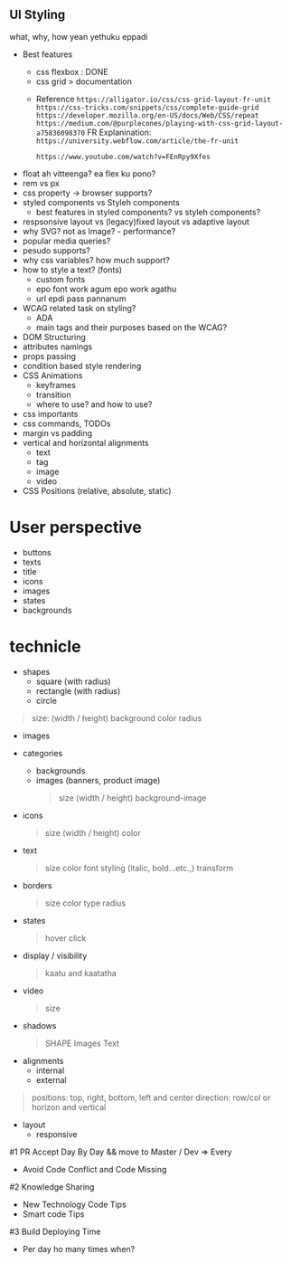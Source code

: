 ## UI Styling
what, why, how
yean yethuku eppadi

- Best features
  - css flexbox : DONE
  - css grid > documentation

  * Reference
    `https://alligator.io/css/css-grid-layout-fr-unit`
    `https://css-tricks.com/snippets/css/complete-guide-grid`
    `https://developer.mozilla.org/en-US/docs/Web/CSS/repeat`
    `https://medium.com/@purplecones/playing-with-css-grid-layout-a75836098370`
    FR Explanination: `https://university.webflow.com/article/the-fr-unit`
    
    `https://www.youtube.com/watch?v=FEnRpy9Xfes`


* float ah vitteenga? ea flex ku pono?
* rem vs px
* css property -> browser supports?
* styled components vs Styleh components
  - best features in styled components? vs styleh components?
* respsonsive layout vs (legacy)fixed layout vs adaptive layout
* why SVG? not as Image? - performance?
* popular media queries?
* pesudo supports?
* why css variables? how much support?
* how to style a text? (fonts)
  - custom fonts
  - epo font work agum epo work agathu
  - url epdi pass pannanum
* WCAG related task on styling?
  - ADA
  - main tags and their purposes based on the WCAG?
* DOM Structuring
* attributes namings
* props passing
* condition based style rendering
* CSS Animations
  - keyframes
  - transition
  - where to use? and how to use?
* css importants
* css commands, TODOs
* margin vs padding
* vertical and horizontal alignments
  - text
  - tag
  - image
  - video
* CSS Positions (relative, absolute, static)

# User perspective

- buttons
- texts
- title
- icons
- images
- states
- backgrounds

# technicle

- shapes
  - square (with radius)
  - rectangle (with radius)
  - circle

> size: (width / height)
> background color
> radius

- images
- categories

  - backgrounds
  - images (banners, product image)
    > size (width / height)
    > background-image

- icons

  > size (width / height)
  > color

* text

  > size
  > color
  > font
  > styling (italic, bold...etc.,)
  > transform

* borders

  > size
  > color
  > type
  > radius

- states

  > hover
  > click

- display / visibility

  > kaatu and kaatatha

- video

  > size

- shadows
  > SHAPE
  > Images
  > Text

* alignments
  - internal
  - external

> positions: top, right, bottom, left and center
> direction: row/col or horizon and vertical

- layout
  - responsive




#1 PR Accept Day By Day && move to Master / Dev => Every
  - Avoid Code Conflict and Code Missing

#2 Knowledge Sharing 
  - New Technology Code Tips
  - Smart code Tips

#3 Build Deploying Time 
   - Per day ho many times when?